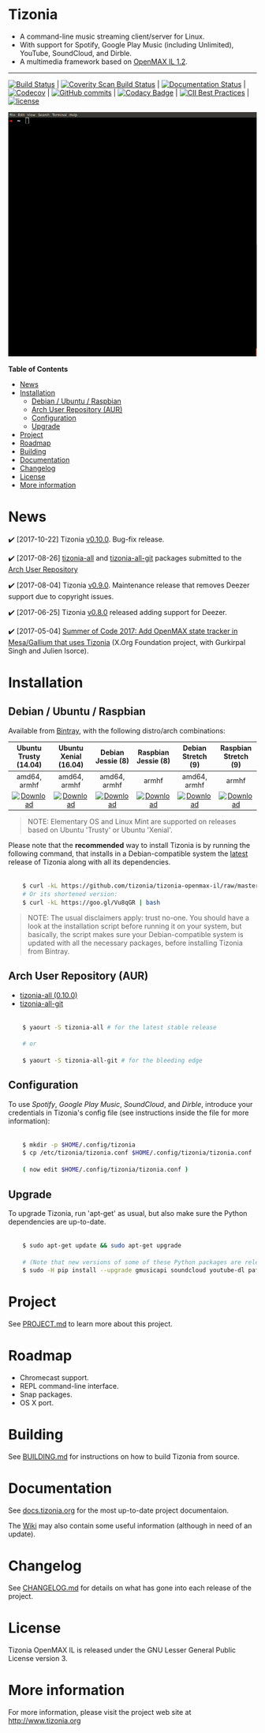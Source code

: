 # Tizonia

* A command-line music streaming client/server for Linux.
* With support for Spotify, Google Play Music (including Unlimited), YouTube,
  SoundCloud, and Dirble.
* A multimedia framework based on [OpenMAX IL 1.2](https://www.khronos.org/news/press/khronos-group-releases-openmax-il-1.2-provisional-specification).

---

[![Build Status](https://travis-ci.org/tizonia/tizonia-openmax-il.png)](https://travis-ci.org/tizonia/tizonia-openmax-il)  |  [![Coverity Scan Build Status](https://scan.coverity.com/projects/594/badge.svg)](https://scan.coverity.com/projects/594)  |  [![Documentation Status](https://readthedocs.org/projects/tizonia-openmax-il/badge/?version=latest)](https://readthedocs.org/projects/tizonia-openmax-il/?badge=latest) | [![Codecov](https://img.shields.io/codecov/c/github/tizonia/tizonia-openmax-il.svg)](https://codecov.io/gh/tizonia/tizonia-openmax-il) | [![GitHub commits](https://img.shields.io/github/commits-since/tizonia/tizonia-openmax-il/v0.10.0.svg)](https://github.com/tizonia/tizonia-openmax-il/compare/v0.10.0...master) | [![Codacy Badge](https://api.codacy.com/project/badge/Grade/b002a7f1ba464093b48fb7c9620f8ae7)](https://www.codacy.com/app/tizonia/tizonia-openmax-il?utm_source=github.com&amp;utm_medium=referral&amp;utm_content=tizonia/tizonia-openmax-il&amp;utm_campaign=Badge_Grade) | [![CII Best Practices](https://bestpractices.coreinfrastructure.org/projects/1359/badge)](https://bestpractices.coreinfrastructure.org/projects/1359) | [![license](https://img.shields.io/github/license/tizonia/tizonia-openmax-il.svg)](https://github.com/tizonia/tizonia-openmax-il/blob/master/COPYING.LESSER)

![alt text](https://github.com/tizonia/tizonia-openmax-il/blob/master/docs/animated-gifs/tizonia-usage-screencast.gif "Tizonia usage")

<!-- START doctoc generated TOC please keep comment here to allow auto update -->
<!-- DON'T EDIT THIS SECTION, INSTEAD RE-RUN doctoc TO UPDATE -->
**Table of Contents**

- [News](#news)
- [Installation](#installation)
  - [Debian / Ubuntu / Raspbian](#debian--ubuntu--raspbian)
  - [Arch User Repository (AUR)](#arch-user-repository-aur)
  - [Configuration](#configuration)
  - [Upgrade](#upgrade)
- [Project](#project)
- [Roadmap](#roadmap)
- [Building](#building)
- [Documentation](#documentation)
- [Changelog](#changelog)
- [License](#license)
- [More information](#more-information)

<!-- END doctoc generated TOC please keep comment here to allow auto update -->

# News

:heavy_check_mark: [2017-10-22] Tizonia
[v0.10.0](https://github.com/tizonia/tizonia-openmax-il/releases/tag/v0.10.0). Bug-fix release.

:heavy_check_mark: [2017-08-26] [tizonia-all](https://aur.archlinux.org/packages/tizonia-all/) and [tizonia-all-git](https://aur.archlinux.org/packages/tizonia-all-git/) packages submitted to the [Arch User Repository](https://aur.archlinux.org/)

:heavy_check_mark: [2017-08-04] Tizonia [v0.9.0](https://github.com/tizonia/tizonia-openmax-il/releases/tag/v0.9.0). Maintenance release
that removes Deezer support due to copyright issues.

:heavy_check_mark: [2017-06-25] Tizonia
[v0.8.0](https://github.com/tizonia/tizonia-openmax-il/releases/tag/v0.8.0) released
adding support for Deezer.

:heavy_check_mark: [2017-05-04] [Summer of Code 2017: Add OpenMAX state tracker
in Mesa/Gallium that uses
Tizonia](https://summerofcode.withgoogle.com/projects/#4737166321123328) (X.Org
Foundation project, with Gurkirpal Singh and Julien Isorce).

# Installation

## Debian / Ubuntu / Raspbian

Available from [Bintray](https://bintray.com/tizonia), with the following distro/arch
combinations:

| Ubuntu Trusty (14.04) | Ubuntu Xenial (16.04) | Debian Jessie (8) | Raspbian Jessie (8) | Debian Stretch (9) | Raspbian Stretch (9) |
|        :---:          |        :---:          |        :---:      |       :---:         |        :---:       |        :---:         |
|     amd64, armhf      |     amd64, armhf      |    amd64, armhf   |       armhf         |     amd64, armhf   |        armhf         |
| [ ![Download](https://api.bintray.com/packages/tizonia/ubuntu/tizonia-trusty/images/download.svg) ](https://bintray.com/tizonia/ubuntu/tizonia-trusty/_latestVersion) | [ ![Download](https://api.bintray.com/packages/tizonia/ubuntu/tizonia-xenial/images/download.svg) ](https://bintray.com/tizonia/ubuntu/tizonia-xenial/_latestVersion) | [ ![Download](https://api.bintray.com/packages/tizonia/debian/tizonia-jessie/images/download.svg) ](https://bintray.com/tizonia/debian/tizonia-jessie/_latestVersion)  | [ ![Download](https://api.bintray.com/packages/tizonia/raspbian/tizonia-jessie/images/download.svg) ](https://bintray.com/tizonia/raspbian/tizonia-jessie/_latestVersion) | [ ![Download](https://api.bintray.com/packages/tizonia/debian/tizonia-stretch/images/download.svg) ](https://bintray.com/tizonia/debian/tizonia-stretch/_latestVersion) | [ ![Download](https://api.bintray.com/packages/tizonia/raspbian/tizonia-stretch/images/download.svg) ](https://bintray.com/tizonia/raspbian/tizonia-stretch/_latestVersion) |

> NOTE: Elementary OS and Linux Mint are supported on releases based on Ubuntu 'Trusty' or Ubuntu 'Xenial'.

Please note that the **recommended** way to install Tizonia is by running the
following command, that installs in a Debian-compatible system the
[latest](https://github.com/tizonia/tizonia-openmax-il/releases/latest)
release of Tizonia along with all its dependencies.

```bash

    $ curl -kL https://github.com/tizonia/tizonia-openmax-il/raw/master/tools/install.sh | bash
    # Or its shortened version:
    $ curl -kL https://goo.gl/Vu8qGR | bash

```

> NOTE: The usual disclaimers apply: trust no-one. You should have a look at
  the installation script before running it on your system, but basically, the
  script makes sure your Debian-compatible system is updated with all the
  necessary packages, before installing Tizonia from Bintray.

## Arch User Repository (AUR)
 - [tizonia-all (0.10.0)](https://aur.archlinux.org/packages/tizonia-all/)
 - [tizonia-all-git](https://aur.archlinux.org/packages/tizonia-all-git/)

```bash

    $ yaourt -S tizonia-all # for the latest stable release

    # or

    $ yaourt -S tizonia-all-git # for the bleeding edge

```

## Configuration

To use *Spotify*, *Google Play Music*, *SoundCloud*, and *Dirble*,
introduce your credentials in Tizonia's config file (see instructions inside
the file for more information):

```bash

    $ mkdir -p $HOME/.config/tizonia
    $ cp /etc/tizonia/tizonia.conf $HOME/.config/tizonia/tizonia.conf

    ( now edit $HOME/.config/tizonia/tizonia.conf )

```

## Upgrade

To upgrade Tizonia, run 'apt-get' as usual, but also make sure the Python dependencies are up-to-date.

```bash

    $ sudo apt-get update && sudo apt-get upgrade

    # (Note that new versions of some of these Python packages are released frequently)
    $ sudo -H pip install --upgrade gmusicapi soundcloud youtube-dl pafy pycountry titlecase

```

# Project

See [PROJECT.md](PROJECT.md) to learn more about this project.

# Roadmap

- Chromecast support.
- REPL command-line interface.
- Snap packages.
- OS X port.

# Building

See [BUILDING.md](BUILDING.md) for instructions on how to build Tizonia from source.

# Documentation

See [docs.tizonia.org](http://docs.tizonia.org/) for the most up-to-date project documentaion.

The [Wiki](https://github.com/tizonia/tizonia-openmax-il/wiki) may also contain
some useful information (although in need of an update).

# Changelog

See [CHANGELOG.md](CHANGELOG.md) for details on what has gone into each
release of the project.

# License

Tizonia OpenMAX IL is released under the GNU Lesser General Public License
version 3.

# More information

For more information, please visit the project web site at http://www.tizonia.org
